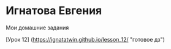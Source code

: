 # Игнатова Евгения
Мои домашние задания

[Урок 12] (https://ignatatwin.github.io/lesson_12/ "готовое дз")
